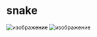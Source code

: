 # snake
![изображение](https://github.com/sergbbg/snake/assets/58991921/9a76cba0-d2b1-4c68-8a95-87b6988ef599)
![изображение](https://github.com/sergbbg/snake/assets/58991921/393bf99c-0618-4326-94c7-1d7049cb79a5)

